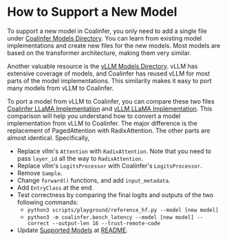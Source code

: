 # How to Support a New Model

To support a new model in Coalinfer, you only need to add a single file under [Coalinfer Models Directory](https://github.com/sgl-project/coalinfer/tree/main/python/coalinfer/srt/models). You can learn from existing model implementations and create new files for the new models. Most models are based on the transformer architecture, making them very similar.

Another valuable resource is the [vLLM Models Directory](https://github.com/vllm-project/vllm/tree/main/vllm/model_executor/models). vLLM has extensive coverage of models, and Coalinfer has reused vLLM for most parts of the model implementations. This similarity makes it easy to port many models from vLLM to Coalinfer.

To port a model from vLLM to Coalinfer, you can compare these two files [Coalinfer LLaMA Implementation](https://github.com/sgl-project/coalinfer/blob/main/python/coalinfer/srt/models/llama2.py) and [vLLM LLaMA Implementation](https://github.com/vllm-project/vllm/blob/main/vllm/model_executor/models/llama.py). This comparison will help you understand how to convert a model implementation from vLLM to Coalinfer. The major difference is the replacement of PagedAttention with RadixAttention. The other parts are almost identical. Specifically,
  - Replace vllm's `Attention` with `RadixAttention`. Note that you need to pass `layer_id` all the way to `RadixAttention`.
  - Replace vllm's `LogitsProcessor` with Coalinfer's `LogitsProcessor`.
  - Remove `Sample`.
  - Change `forward()` functions, and add `input_metadata`.
  - Add `EntryClass` at the end.
  - Test correctness by comparing the final logits and outputs of the two following commands:
    - `python3 scripts/playground/reference_hf.py --model [new model]`
    - `python3 -m coalinfer.bench_latency --model [new model] --correct --output-len 16 --trust-remote-code`
  - Update [Supported Models](https://github.com/sgl-project/coalinfer/tree/main?tab=readme-ov-file#supported-models) at [README](../README.md).
